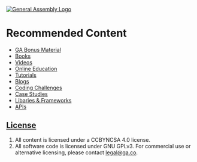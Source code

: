 [![General Assembly Logo](https://camo.githubusercontent.com/1a91b05b8f4d44b5bbfb83abac2b0996d8e26c92/687474703a2f2f692e696d6775722e636f6d2f6b6538555354712e706e67)](https://generalassemb.ly/education/web-development-immersive)

# Recommended Content

- [GA Bonus Material](ga-bonus.md)
- [Books](books.md)
- [Videos](videos.md)
- [Online Education](online-education.md)
- [Tutorials](tutorials.md)
- [Blogs](blogs.md)
- [Coding Challenges](coding-challenges.md)
- [Case Studies](case-studies.md)
- [Libaries & Frameworks](libraries.md)
- [APIs](apis.md)

## [License](LICENSE)

1.  All content is licensed under a CC­BY­NC­SA 4.0 license.
1.  All software code is licensed under GNU GPLv3. For commercial use or
    alternative licensing, please contact legal@ga.co.

